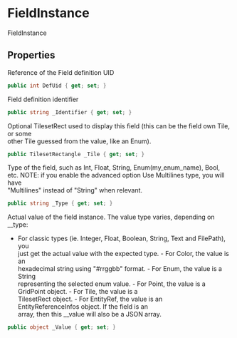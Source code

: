# FieldInstance

FieldInstance

## Properties

  
Reference of the Field definition UID  


```csharp
public int DefUid { get; set; }
```

  
Field definition identifier  


```csharp
public string _Identifier { get; set; }
```

  
Optional TilesetRect used to display this field (this can be the field own Tile, or some  
other Tile guessed from the value, like an Enum).  


```csharp
public TilesetRectangle _Tile { get; set; }
```

  
Type of the field, such as Int, Float, String, Enum(my_enum_name), Bool,  
etc.  NOTE: if you enable the advanced option Use Multilines type, you will have  
"Multilines" instead of "String" when relevant.  


```csharp
public string _Type { get; set; }
```

  
Actual value of the field instance. The value type varies, depending on __type:  
- For classic types (ie. Integer, Float, Boolean, String, Text and FilePath), you  
just get the actual value with the expected type.   - For Color, the value is an  
hexadecimal string using "#rrggbb" format.   - For Enum, the value is a String  
representing the selected enum value.   - For Point, the value is a  
GridPoint object.   - For Tile, the value is a  
TilesetRect object.   - For EntityRef, the value is an  
EntityReferenceInfos object.  If the field is an  
array, then this __value will also be a JSON array.  


```csharp
public object _Value { get; set; }
```


